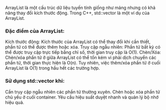 ArrayList là một cấu trúc dữ liệu tuyến tính giống như mảng nhưng có khả năng thay đổi kích thước động. Trong C++, std::vector là một ví dụ của ArrayList.

### Đặc điểm của ArrayList:

Kích thước động: Kích thước của ArrayList có thể thay đổi khi cần thiết, phần tử có thể được thêm hoặc xóa.
Truy cập ngẫu nhiên: Phần tử bất kỳ có thể được truy cập trực tiếp bằng chỉ số, thời gian truy cập là O(1).
Chèn/Xóa: Chèn/xóa phần tử ở giữa ArrayList có thể tốn kém vì phải dịch chuyển các phần tử, thời gian thực hiện là O(n). Tuy nhiên, việc thêm/xóa phần tử ở cuối ArrayList là O(1) trong hầu hết các trường hợp.

### Sử dụng std::vector khi:

Cần truy cập ngẫu nhiên các phần tử thường xuyên.
Chèn hoặc xóa phần tử chủ yếu ở cuối container.
Yêu cầu hiệu suất duyệt nhanh và quản lý bộ nhớ hiệu quả.
